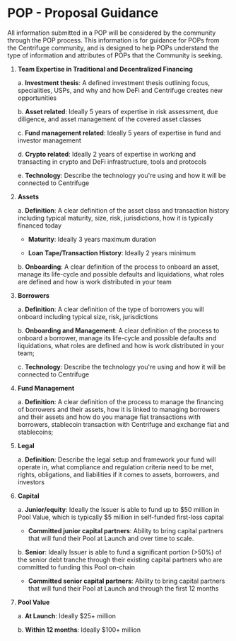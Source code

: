 # POP - Proposal Guidance

All information submitted in a POP will be considered by the community through the POP process. This information is for guidance for POPs from the Centrifuge community, and is designed to help POPs understand the type of information and attributes of POPs that the Community is seeking. 

1. **Team Expertise in Traditional and Decentralized Financing**

   a. **Investment thesis**: A defined investment thesis outlining focus, specialities, USPs, and why and how DeFi and Centrifuge creates new opportunities 

   b. **Asset related**: Ideally 5 years of expertise in risk assessment, due diligence, and asset management of the covered asset classes

   c. **Fund management related**: Ideally 5 years of expertise in fund and investor management

   d. **Crypto related**: Ideally 2 years of expertise in working and transacting in crypto and DeFi infrastructure, tools and protocols

   e. **Technology**: Describe the technology you're using and how it will be connected to Centrifuge

2. **Assets**

   a. **Definition**: A clear definition of the asset class and transaction history including typical maturity, size, risk, jurisdictions, how it is typically financed today

   * **Maturity**: Ideally 3 years maximum duration 

   * **Loan Tape/Transaction History**: Ideally 2 years minimum

   b. **Onboarding**: A clear definition of the process to onboard an asset, manage its life-cycle and possible defaults and liquidations, what roles are defined and how is work distributed in your team

3. **Borrowers**

   a. **Definition**: A clear definition of the type of borrowers you will onboard including typical size, risk, jurisdictions

   b. **Onboarding and Management**: A clear definition of the process to onboard a borrower, manage its life-cycle and possible defaults and liquidations, what roles are defined and how is work distributed in your team;

   c. **Technology**: Describe the technology you're using and how it will be connected to Centrifuge

4. **Fund Management**

   a. **Definition**: A clear definition of the process to manage the financing of borrowers and their assets, how it is linked to managing borrowers and their assets and how do you manage fiat transactions with borrowers, stablecoin transaction with Centrifuge and exchange fiat and stablecoins;

5. **Legal**

   a. **Definition**: Describe the legal setup and framework your fund will operate in, what compliance and regulation criteria need to be met, rights, obligations, and liabilities if it comes to assets, borrowers, and investors

6. **Capital**

   a. **Junior/equity**: Ideally the Issuer is able to fund up to $50 million in Pool Value, which is typically $5 million in self-funded first-loss capital

   * **Committed junior capital partners**: Ability to bring capital partners that will fund their Pool at Launch and over time to scale.

   b. **Senior**: Ideally Issuer is able to fund a significant portion (>50%) of the senior debt tranche through their existing capital partners who are committed to funding this Pool on-chain

   * **Committed senior capital partners**: Ability  to bring capital partners that will fund their Pool at Launch and through the first 12 months

7. **Pool Value**

   a. **At Launch**: Ideally $25+ million

   b. **Within 12 months**: Ideally $100+ million